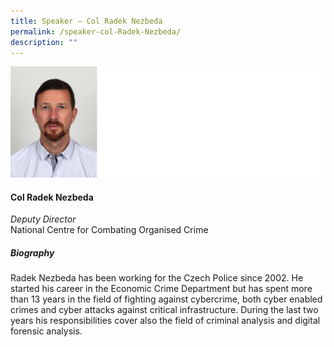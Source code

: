 ```yaml
---
title: Speaker – Col Radek Nezbeda
permalink: /speaker-col-Radek-Nezbeda/
description: ""
---
```

![](/images/Speakers/col%20Radek%20Nezbeda.jpg)

#### **Col Radek Nezbeda**

*Deputy Director*  
National Centre for Combating Organised Crime

##### **Biography**
Radek Nezbeda has been working for the Czech Police since 2002. He started his career in the Economic Crime Department but has spent more than 13 years in the field of fighting against cybercrime, both cyber enabled crimes and cyber attacks against critical infrastructure. During the last two years his responsibilities cover also the field of criminal analysis and digital forensic analysis.